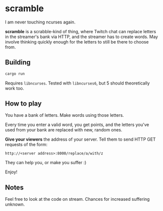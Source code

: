 # scramble

I am never touching ncurses again.

**scramble** is a scrabble-kind of thing, where Twitch chat can replace letters in the streamer's bank via HTTP, and the streamer has to create words. May involve thinking quickly enough for the letters to still be there to choose from.

## Building

```sh
cargo run
```

Requires `libncurses`. Tested with `libncurses6`, but 5 should theoretically work too.

## How to play

You have a bank of letters. Make words using those letters.

Every time you enter a valid word, you get points, and the letters you've used from your bank are replaced with new, random ones.

**Give your viewers** the address of your server. Tell them to send HTTP GET requests of the form:

```
http://<server address>:8000/replace/a/with/z
```

They can help you, or make you suffer :)

Enjoy!

## Notes

Feel free to look at the code on stream. Chances for increased suffering unknown.
